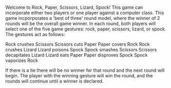 Welcome to Rock, Paper, Scissors, Lizard, Spock! This game can incorporate either two players 
or one player against a computer class. This game incporporates a 'best of three' round model, 
where the winner of 2 rounds will be the overall game winner. In each round, both players will
select one of the five game gestures: rock, paper, scissors, lizard, or spock. 
The gestures act as follows:

Rock crushes Scissors 
Scissors cuts Paper
Paper covers Rock
Rock crushes Lizard
Lizard poisons Spock
Spock smashes Scissors
Scissors decapitates Lizard
Lizard eats Paper
Paper disproves Spock
Spock vaporizes Rock 

If there is a tie there will be no winner for that round and the next round will begin.
The player with the winning gesture will win the round, and the rounds will continue until a winner is declared.

